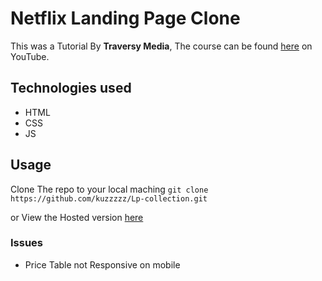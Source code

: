 # Netflix Landing Page Clone
This was a Tutorial By **Traversy Media**, The course can be found [here](https://www.youtube.com/watch?v=P7t13SGytRk&list=WL&index=114) on YouTube.

## Technologies used
- HTML
- CSS
- JS

## Usage
Clone The repo to your local maching 
`git clone https://github.com/kuzzzzz/Lp-collection.git`

or View the Hosted version [here](https://kuzzzzz.github.io/Lp-collection/landing-pages/Netflix-lp/index.html)

### Issues
- Price Table not Responsive on mobile
